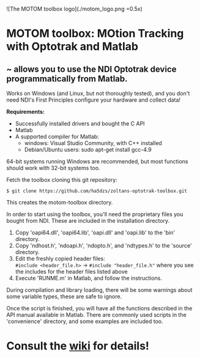 ![The MOTOM toolbox logo](./motom_logo.png =0.5x)
# MOTOM toolbox: MOtion Tracking with Optotrak and Matlab

## ~ allows you to use the NDI Optotrak device programmatically from Matlab.
Works on Windows (and Linux, but not thoroughly tested), and you don't need NDI's First Principles configure your hardware and collect data!

**Requirements:**
* Successfully installed drivers and bought the C API
* Matlab
* A supported compiler for Matlab:
    * windows: Visual Studio Community, with C++ installed
    * Debian/Ubuntu users: sudo apt-get install gcc-4.9
    
64-bit systems running Windows are recommended, but most functions should work with 32-bit systems too.

Fetch the toolbox cloning this git repository:
```
$ git clone https://github.com/ha5dzs/zoltans-optotrak-toolbox.git
```

This creates the motom-toolbox directory.  

In order to start using the toolbox, you'll need the proprietary files you bought from NDI. These are included in the installation directory.

1. Copy 'oapi64.dll', 'oapi64.lib', 'oapi.dll' and 'oapi.lib' to the 'bin' directory.
2. Copy 'ndhost.h', 'ndoapi.h', 'ndopto.h', and 'ndtypes.h' to the 'source' directory.
3. Edit the freshly copied header files:  
`#include <header_file.h>` -> `#include "header_file.h"` where you see the includes for the header files listed above
4. Execute 'RUNME.m' in Matlab, and follow the instructions.


During compilation and library loading, there will be some warnings about some variable types, these are safe to ignore.

Once the script is finished, you will have all the functions described in the API manual available in Matlab.
There are commonly used scripts in the 'convenience' directory, and some examples are included too.

# Consult the [wiki](../../wiki) for details!
